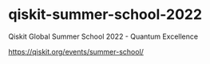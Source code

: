 # qiskit-summer-school-2022
Qiskit Global Summer School 2022 - Quantum Excellence 

https://qiskit.org/events/summer-school/
